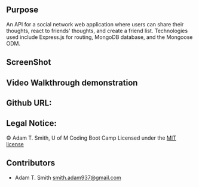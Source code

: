 ## Purpose
An API for a social network web application where users can share their thoughts, react to friends' thoughts, and create a friend list. Technologies used include Express.js for routing, MongoDB database, and the Mongoose ODM. 

## ScreenShot


## Video Walkthrough demonstration


## Github URL: 


## Legal Notice: 
 © Adam T. Smith, U of M Coding Boot Camp 
Licensed under the [MIT license](LICENSE)

## Contributors
- Adam T. Smith <smith.adam937@gmail.com> 